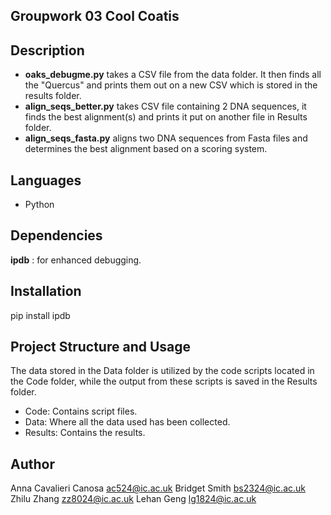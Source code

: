 ## Groupwork 03 Cool Coatis

## Description
- **oaks_debugme.py** takes a CSV file from the data folder. It then finds all the "Quercus" and prints them out on a new CSV which is stored in the results folder.
- **align_seqs_better.py** takes CSV file containing 2 DNA sequences, it finds the best alignment(s) and prints it put on another file in Results folder. 
- **align_seqs_fasta.py** aligns two DNA sequences from Fasta files and determines the best alignment based on a scoring system.

## Languages 
- Python

## Dependencies
**ipdb** : for enhanced debugging.


## Installation
pip install ipdb

## Project Structure and Usage
The data stored in the Data folder is utilized by the code scripts located in the Code folder, while the output from these scripts is saved in the Results folder.
- Code: Contains script files.
- Data: Where all the data used has been collected.
- Results: Contains the results.


## Author
Anna Cavalieri Canosa
    ac524@ic.ac.uk
Bridget Smith
    bs2324@ic.ac.uk
Zhilu Zhang
    zz8024@ic.ac.uk
Lehan Geng
    lg1824@ic.ac.uk

    
